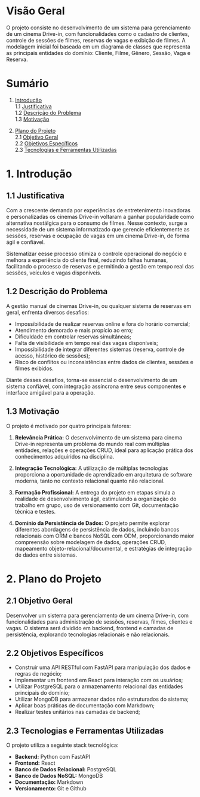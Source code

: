 # Visão Geral

O projeto consiste no desenvolvimento de um sistema para gerenciamento de um cinema Drive-in, com funcionalidades como o cadastro de clientes, controle de sessões de filmes, reservas de vagas e exibição de filmes. A modelagem inicial foi baseada em um diagrama de classes que representa as principais entidades do domínio: Cliente, Filme, Gênero, Sessão, Vaga e Reserva.

# Sumário 

1. [Introdução](#1-introdução)  
   1.1 [Justificativa](#11-justificativa)  
   1.2 [Descrição do Problema](#12-descrição-do-problema)  
   1.3 [Motivação](#13-motivação) 

2. [Plano do Projeto](#2-plano-do-projeto)  
   2.1 [Objetivo Geral](#21-objetivo-geral)  
   2.2 [Objetivos Específicos](#22-objetivos-específicos)  
   2.3 [Tecnologias e Ferramentas Utilizadas](#23-tecnologias-e-ferramentas-utilizadas)

# 1. Introdução

## 1.1 Justificativa

Com a crescente demanda por experiências de entretenimento inovadoras e personalizadas os cinemas Drive-in voltaram a ganhar popularidade como alternativa nostálgica para o consumo de filmes. Nesse contexto, surge a necessidade de um sistema informatizado que gerencie eficientemente as sessões, reservas e ocupação de vagas em um cinema Drive-in, de forma ágil e confiável.

Sistematizar eesse processo otimiza o controle operacional do negócio e melhora a experiência do cliente final, reduzindo falhas humanas, facilitando o processo de reservas e permitindo a gestão em tempo real das sessões, veículos e vagas disponíveis.

## 1.2 Descrição do Problema

A gestão manual de cinemas Drive-in, ou qualquer sistema de reservas em geral, enfrenta diversos desafios:

- Impossibilidade de realizar reservas online e fora do horário comercial;
- Atendimento demorado e mais propício ao erro;
- Dificuldade em controlar reservas simultâneas;
- Falta de visibilidade em tempo real das vagas disponíveis;
- Impossibilidade de integrar diferentes sistemas (reserva, controle de acesso, histórico de sessões);
- Risco de conflitos ou inconsistências entre dados de clientes, sessões e filmes exibidos.

Diante desses desafios, torna-se essencial o desenvolvimento de um sistema confiável, com integração assíncrona entre seus componentes e interface amigável para a operação.

## 1.3 Motivação

O projeto é motivado por quatro principais fatores:

1. **Relevância Prática:** O desenvolvimento de um sistema para cinema Drive-in representa um problema do mundo real com múltiplas entidades, relações e operações CRUD, ideal para aplicação prática dos conhecimentos adquiridos na disciplina.

2. **Integração Tecnológica:** A utilização de múltiplas tecnologias proporciona a oportunidade de aprendizado em arquitetura de software moderna, tanto no contexto relacional quanto não relacional.

3. **Formação Profissional:** A entrega do projeto em etapas simula a realidade de desenvolvimento ágil, estimulando a organização do trabalho em grupo, uso de versionamento com Git, documentação técnica e testes.

4. **Domínio da Persistência de Dados:** O projeto permite explorar diferentes abordagens de persistência de dados, incluindo bancos relacionais com ORM e bancos NoSQL com ODM, proporcionando maior compreensão sobre modelagem de dados, operações CRUD, mapeamento objeto-relacional/documental, e estratégias de integração de dados entre sistemas.


# 2. Plano do Projeto

## 2.1 Objetivo Geral

Desenvolver um sistema para gerenciamento de um cinema Drive-in, com funcionalidades para administração de sessões, reservas, filmes, clientes e vagas. O sistema será dividido em backend, frontend e camadas de persistência, explorando tecnologias relacionais e não relacionais.

## 2.2 Objetivos Específicos

- Construir uma API RESTful com FastAPI para manipulação dos dados e regras de negócio;
- Implementar um frontend em React para interação com os usuários;
- Utilizar PostgreSQL para o armazenamento relacional das entidades principais do domínio;
- Utilizar MongoDB para armazenar dados não estruturados do sistema;
- Aplicar boas práticas de documentação com Markdown;
- Realizar testes unitários nas camadas de backend;

## 2.3 Tecnologias e Ferramentas Utilizadas


O projeto utiliza a seguinte stack tecnológica:

- **Backend:** Python com FastAPI
- **Frontend:** React
- **Banco de Dados Relacional:** PostgreSQL
- **Banco de Dados NoSQL:** MongoDB
- **Documentação:** Markdown
- **Versionamento:** Git e Github


